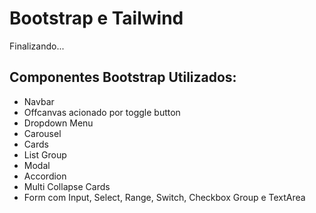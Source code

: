 # Bootstrap e Tailwind

Finalizando...

## Componentes Bootstrap Utilizados:
* Navbar
* Offcanvas acionado por toggle button
* Dropdown Menu
* Carousel
* Cards
* List Group
* Modal
* Accordion
* Multi Collapse Cards
* Form com Input, Select, Range, Switch, Checkbox Group e TextArea